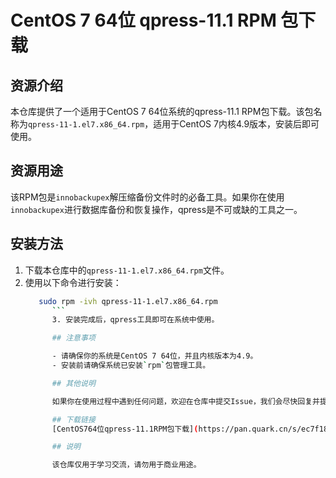 # CentOS 7 64位 qpress-11.1 RPM 包下载

## 资源介绍

本仓库提供了一个适用于CentOS 7 64位系统的qpress-11.1 RPM包下载。该包名称为`qpress-11-1.el7.x86_64.rpm`，适用于CentOS 7内核4.9版本，安装后即可使用。

## 资源用途

该RPM包是`innobackupex`解压缩备份文件时的必备工具。如果你在使用`innobackupex`进行数据库备份和恢复操作，qpress是不可或缺的工具之一。

## 安装方法

1. 下载本仓库中的`qpress-11-1.el7.x86_64.rpm`文件。
2. 使用以下命令进行安装：
   ```bash
      sudo rpm -ivh qpress-11-1.el7.x86_64.rpm
         ```
         3. 安装完成后，qpress工具即可在系统中使用。

         ## 注意事项

         - 请确保你的系统是CentOS 7 64位，并且内核版本为4.9。
         - 安装前请确保系统已安装`rpm`包管理工具。

         ## 其他说明

         如果你在使用过程中遇到任何问题，欢迎在仓库中提交Issue，我们会尽快回复并提供帮助。

         ## 下载链接
         [CentOS764位qpress-11.1RPM包下载](https://pan.quark.cn/s/ec7f186621aa)

         ## 说明

         该仓库仅用于学习交流，请勿用于商业用途。
